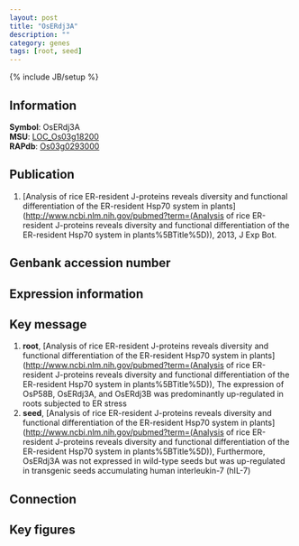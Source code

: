 ```yaml
---
layout: post
title: "OsERdj3A"
description: ""
category: genes
tags: [root, seed]
---
```

{% include JB/setup %}

## Information
__Symbol__: OsERdj3A  
__MSU__: [LOC_Os03g18200](http://rice.plantbiology.msu.edu/cgi-bin/ORF_infopage.cgi?orf=LOC_Os03g18200)  
__RAPdb__: [Os03g0293000](http://rapdb.dna.affrc.go.jp/viewer/gbrowse_details/irgsp1?name=Os03g0293000)  

## Publication
1. [Analysis of rice ER-resident J-proteins reveals diversity and functional differentiation of the ER-resident Hsp70 system in plants](http://www.ncbi.nlm.nih.gov/pubmed?term=(Analysis of rice ER-resident J-proteins reveals diversity and functional differentiation of the ER-resident Hsp70 system in plants%5BTitle%5D)), 2013, J Exp Bot.

## Genbank accession number

## Expression information

## Key message
1. __root__, [Analysis of rice ER-resident J-proteins reveals diversity and functional differentiation of the ER-resident Hsp70 system in plants](http://www.ncbi.nlm.nih.gov/pubmed?term=(Analysis of rice ER-resident J-proteins reveals diversity and functional differentiation of the ER-resident Hsp70 system in plants%5BTitle%5D)),  The expression of OsP58B, OsERdj3A, and OsERdj3B was predominantly up-regulated in roots subjected to ER stress
2. __seed__, [Analysis of rice ER-resident J-proteins reveals diversity and functional differentiation of the ER-resident Hsp70 system in plants](http://www.ncbi.nlm.nih.gov/pubmed?term=(Analysis of rice ER-resident J-proteins reveals diversity and functional differentiation of the ER-resident Hsp70 system in plants%5BTitle%5D)),  Furthermore, OsERdj3A was not expressed in wild-type seeds but was up-regulated in transgenic seeds accumulating human interleukin-7 (hIL-7)

## Connection

## Key figures


